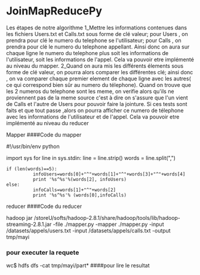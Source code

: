 # JoinMapReducePy

Les étapes de notre algorithme
1_Mettre les informations contenues dans les fichiers Users.txt et Calls.txt sous forme de clé valeur; 
pour Users , on prendra pour clé le numero du telephone se l'utilisateur;
pour Calls , on prendra pour clé le numero du telephone appellant.
Ainsi donc on aura sur chaque ligne le numero du telephone plus soit les informations de l'utilisateur, soit les informations de l'appel. Cela va pouvoir etre implémenté au niveau du mapper.
2_Quand on aura mis les différents élements sous forme de clé valeur, on pourra alors comparer les différentes clé;
ainsi donc , on va comparer chaque premier element de chaque ligne avec les autres( ce qui correspond bien sûr au numero du télephone).
Quand on trouve que les 2 numeros du telephone sont les meme, on verifie alors  qu'ils ne proviennent pas de la meme source
c'est à dire on s'assure que l'un vient de Calls et l'autre de Users pour pouvoir faire la jointure.
Si ces tests sont faits et que tout passe ,alors on pourra afficher ce numero de télephone avec les informations de l'utilisateur et de l'appel.
Cela va pouvoir etre implémenté au niveau du reducer



Mapper
####Code du mapper

#!/usr/bin/env python

import sys
for line in sys.stdin:
    line = line.strip()
    words = line.split(",")

    if (len(words)==5):
              infoUsers=words[0]+"^"+words[1]+"^"+words[3]+"^"+words[4]
              print '%s^%s'%(words[2], infoUsers)
    else:
              infoCalls=words[1]+"^"+words[2]
              print '%s^%s'% (words[0],infoCalls)
reducer
####Code du reducer


































hadoop jar /storeU/softs/hadoop-2.8.1/share/hadoop/tools/lib/hadoop-streaming-2.8.1.jar -file ./mapper.py -mapper ./mapper.py -input /datasets/appels/users.txt -input /datasets/appels/calls.txt -output tmp/mayi  
### pour executer la requete

wc$ hdfs dfs -cat tmp/mayi/part*  ####pour lire le resultat

